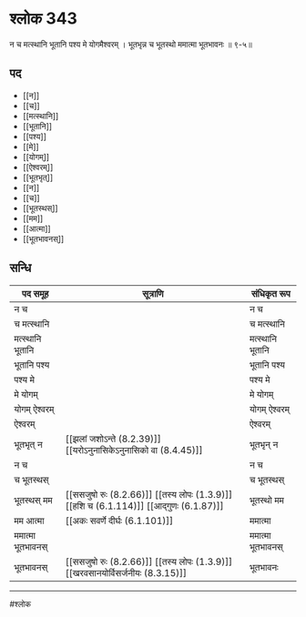 # श्लोक 343

न च मत्स्थानि भूतानि पश्य मे योगमैश्वरम् ।
भूतभृन्न च भूतस्थो ममात्मा भूतभावनः ॥ ९-५॥


## पद 

- [[न]]
- [[च]]
- [[मत्स्थानि]]
- [[भूतानि]]
- [[पश्य]]
- [[मे]]
- [[योगम्]]
- [[ऐश्वरम्]]
- [[भूतभृत्]]
- [[न]]
- [[च]]
- [[भूतस्थस्]]
- [[मम]]
- [[आत्मा]]
- [[भूतभावनस्]]

## सन्धि

| पद समूह | सूत्राणि | संधिकृत रूप |
| ----- | ----- | ----- |
| न च |  | न च |
| च मत्स्थानि |  | च मत्स्थानि |
| मत्स्थानि भूतानि |  | मत्स्थानि भूतानि |
| भूतानि पश्य |  | भूतानि पश्य |
| पश्य मे |  | पश्य मे |
| मे योगम् |  | मे योगम् |
| योगम् ऐश्वरम् |  | योगम् ऐश्वरम् |
| ऐश्वरम् |  | ऐश्वरम् |
| भूतभृत् न |  [[झलां जशोऽन्ते (8.2.39)]] [[यरोऽनुनासिकेऽनुनासिको वा (8.4.45)]] | भूतभृन् न |
| न च |  | न च |
| च भूतस्थस् |  | च भूतस्थस् |
| भूतस्थस् मम |  [[ससजुषो रुः (8.2.66)]] [[तस्य लोपः (1.3.9)]] [[हशि च (6.1.114)]] [[आद्गुणः (6.1.87)]] | भूतस्थो मम |
| मम आत्मा |  [[अकः सवर्णे दीर्घः (6.1.101)]] | ममात्मा |
| ममात्मा भूतभावनस् |  | ममात्मा भूतभावनस् |
| भूतभावनस् |  [[ससजुषो रुः (8.2.66)]] [[तस्य लोपः (1.3.9)]] [[खरवसानयोर्विसर्जनीयः (8.3.15)]] | भूतभावनः |


---

#श्लोक